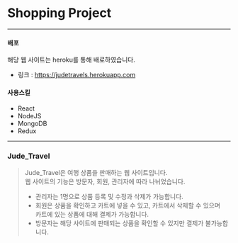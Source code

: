 # Shopping Project
 -------
#### 배포
해당 웹 사이트는 heroku를 통해 배로하였습니다.
* 링크 : <https://judetravels.herokuapp.com>
 
#### 사용스킬
* React
* NodeJS
* MongoDB
* Redux
-------
### Jude_Travel
> Jude_Travel은 여행 상품을 판매하는 웹 사이트입니다.   
> 웹 사이트의 기능은 방문자, 회원, 관리자에 따라 나뉘었습니다.
> * 관리자는 1명으로 상품 등록 및 수정과 삭제가 가능합니다.
> * 회원은 상품을 확인하고 카트에 넣을 수 있고, 카트에서 삭제할 수 있으며   
> 카트에 있는 상품에 대해 결제가 가능합니다.
> * 방문자는 해당 사이트에 판매되는 상품을 확인할 수 있지만 결제가 불가능합니다.
